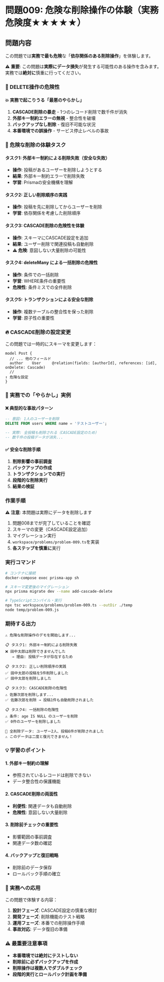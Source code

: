 # 問題009: 危険な削除操作の体験（実務危険度★★★★★）

## 問題内容

この問題では**実務で最も危険**な「**依存関係のある削除操作**」を体験します。

⚠️ **重要**: この問題は**実際にデータ損失**が発生する可能性のある操作を含みます。実務では**絶対に**慎重に行ってください。

### 🚨 DELETE操作の危険性

#### 💥 実務で起こりうる「最悪のやらかし」
1. **CASCADE削除の暴走** - 1つのレコード削除で数千件が消失
2. **外部キー制約エラーの無視** - 整合性を破壊
3. **バックアップなし削除** - 復旧不可能な状況
4. **本番環境での誤操作** - サービス停止レベルの事故

### 🎯 危険な削除の体験タスク

#### タスク1: 外部キー制約による削除失敗（安全な失敗）
- **操作**: 投稿があるユーザーを削除しようとする
- **結果**: 外部キー制約エラーで削除失敗
- **学習**: Prismaの安全機構を理解

#### タスク2: 正しい削除順序の実践
- **操作**: 投稿を先に削除してからユーザーを削除
- **学習**: 依存関係を考慮した削除順序

#### タスク3: CASCADE削除の危険性を体験
- **操作**: スキーマにCASCADE設定を追加
- **結果**: ユーザー削除で関連投稿も自動削除
- **⚠️ 危険**: 意図しない大量削除の可能性

#### タスク4: deleteMany による一括削除の危険性
- **操作**: 条件での一括削除
- **学習**: WHERE条件の重要性
- **危険性**: 条件ミスでの全件削除

#### タスク5: トランザクションによる安全な削除
- **操作**: 複数テーブルの整合性を保った削除
- **学習**: 原子性の重要性

### 🔥 CASCADE削除の設定変更

この問題では一時的にスキーマを変更します：

```prisma
model Post {
  // ... 他のフィールド
  author    User     @relation(fields: [authorId], references: [id], onDelete: Cascade)
  //                                                                  ↑ 危険な設定
}
```

### 🚨 実務での「やらかし」実例

#### ❌ 典型的な事故パターン
```sql
-- 意図: 1人のユーザーを削除
DELETE FROM users WHERE name = 'テストユーザー';

-- 実際: 全投稿も削除される（CASCADE設定のため）
-- 数千件の投稿データが消失...
```

#### ✅ 安全な削除手順
1. **削除影響の事前調査**
2. **バックアップの作成**
3. **トランザクションでの実行**
4. **段階的な削除実行**
5. **結果の検証**

### 作業手順

⚠️ **注意**: 本問題は実際にデータを削除します

1. 問題008までが完了していることを確認
2. スキーマの変更（CASCADE設定追加）
3. マイグレーション実行
4. `workspace/problems/problem-009.ts`を実装
5. **各ステップを慎重に**実行

### 実行コマンド

```bash
# コンテナに接続
docker-compose exec prisma-app sh

# スキーマ変更後のマイグレーション
npx prisma migrate dev --name add-cascade-delete

# TypeScriptコンパイル・実行
npx tsc workspace/problems/problem-009.ts --outDir ./temp
node temp/problem-009.js
```

### 期待する出力

```
⚠️ 危険な削除操作のデモを開始します...

📋 タスク1: 外部キー制約による削除失敗
❌ 田中太郎は削除できませんでした
   → 理由: 投稿データが存在するため

📋 タスク2: 正しい削除順序の実践
✅ 田中太郎の投稿を5件削除しました
✅ 田中太郎を削除しました

📋 タスク3: CASCADE削除の危険性
⚠️ 佐藤次郎を削除します...
✅ 佐藤次郎を削除 → 投稿1件も自動削除されました

📋 タスク4: 一括削除の危険性
⚠️ 条件: age IS NULL のユーザーを削除
✅ 0件のユーザーを削除しました

🚨 全削除データ: ユーザー2人、投稿6件が削除されました
⚠️ このデータは二度と復元できません！
```

### 💡 学習のポイント

#### 1. 外部キー制約の理解
- 参照されているレコードは削除できない
- データ整合性の保護機能

#### 2. CASCADE削除の両面性
- **利便性**: 関連データも自動削除
- **危険性**: 意図しない大量削除

#### 3. 削除前チェックの重要性
- 影響範囲の事前調査
- 関連データ数の確認

#### 4. バックアップと復旧戦略
- 削除前のデータ保存
- ロールバック手順の確立

### 🎯 実務への応用

この問題で体験する内容：

1. **設計フェーズ**: CASCADE設定の慎重な検討
2. **開発フェーズ**: 削除機能のテスト戦略
3. **運用フェーズ**: 本番での削除操作手順
4. **事故対応**: データ復旧の準備

### ⚠️ 最重要注意事項

- **本番環境では絶対にテストしない**
- **削除前に必ずバックアップを作成**
- **削除操作は複数人でダブルチェック**
- **段階的実行とロールバック計画を準備**